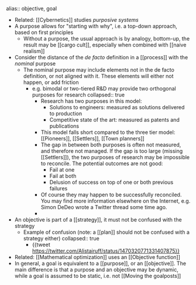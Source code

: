 alias:: objective, goal

- Related: [[Cybernetics]] studies _purposive systems_
- A purpose allows for "starting with why", i.e. a top-down approach, based on first principles
	- Without a purpose, the usual approach is by analogy, bottom-up, the result may be [[cargo cult]], especially when combined with [[naive realism]]
- Consider the distance of the _de facto_ definition in a [[process]] with the _nominal_ purpose
	- The nominal purpose may include elements not in the de facto definition, or not aligned with it. These elements will either not happen, or add friction
		- e.g. bimodal or two-tiered R&D may provide two orthogonal purposes for research
		  collapsed:: true
			- Research has two purposes in this model:
				- Solutions to engineers: measured as solutions delivered to production
				- Competitive state of the art: measured as patents and publications
			- This model falls short compared to the three tier model: [[Pioneers]], [[Settlers]], [[Town planners]]
			- The gap in between both purposes is often not measured, and therefore not managed. If the gap is too large (missing [[Settlers]]), the two purposes of research may be impossible to reconcile. The potential outcomes are not good:
			  * Fail at one
			  * Fail at both
			  * Delusion of success on top of one or both previous failures
			- Of course they may happen to be successfully reconciled. You may find more information elsewhere on the Internet, e.g. Simon DeDeo wrote a Twitter thread some time ago.
			-
- An objective is part of a [[strategy]], it must not be confused with the strategy
	- Example of confusion (note: a [[plan]] should not be confused with a strategy either)
	  collapsed:: true
		- {{tweet https://twitter.com/Alistairuff/status/1470320771331407875}}
- Related: [[Mathematical optimization]] uses an [[Objective function]]
- In general, a goal is equivalent to a [[purpose]], or an [[objective]]. The main difference is that a purpose and an objective may be dynamic, while a goal is assumed to be static, i.e. not [[Moving the goalposts]]
